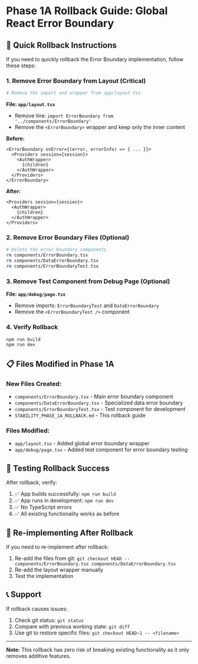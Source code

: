 # Phase 1A Rollback Guide: Global React Error Boundary

## 🔄 Quick Rollback Instructions

If you need to quickly rollback the Error Boundary implementation, follow these steps:

### 1. Remove Error Boundary from Layout (Critical)
```bash
# Remove the import and wrapper from app/layout.tsx
```

**File: `app/layout.tsx`**
- Remove line: `import ErrorBoundary from '../components/ErrorBoundary'`
- Remove the `<ErrorBoundary>` wrapper and keep only the inner content

**Before:**
```tsx
<ErrorBoundary onError={(error, errorInfo) => { ... }}>
  <Providers session={session}>
    <AuthWrapper>
      {children}
    </AuthWrapper>
  </Providers>
</ErrorBoundary>
```

**After:**
```tsx
<Providers session={session}>
  <AuthWrapper>
    {children}
  </AuthWrapper>
</Providers>
```

### 2. Remove Error Boundary Files (Optional)
```bash
# Delete the error boundary components
rm components/ErrorBoundary.tsx
rm components/DataErrorBoundary.tsx
rm components/ErrorBoundaryTest.tsx
```

### 3. Remove Test Component from Debug Page (Optional)
**File: `app/debug/page.tsx`**
- Remove imports: `ErrorBoundaryTest` and `DataErrorBoundary`
- Remove the `<ErrorBoundaryTest />` component

### 4. Verify Rollback
```bash
npm run build
npm run dev
```

## 📋 Files Modified in Phase 1A

### New Files Created:
- `components/ErrorBoundary.tsx` - Main error boundary component
- `components/DataErrorBoundary.tsx` - Specialized data error boundary
- `components/ErrorBoundaryTest.tsx` - Test component for development
- `STABILITY_PHASE_1A_ROLLBACK.md` - This rollback guide

### Files Modified:
- `app/layout.tsx` - Added global error boundary wrapper
- `app/debug/page.tsx` - Added test component for error boundary testing

## 🧪 Testing Rollback Success

After rollback, verify:
1. ✅ App builds successfully: `npm run build`
2. ✅ App runs in development: `npm run dev`
3. ✅ No TypeScript errors
4. ✅ All existing functionality works as before

## 🔄 Re-implementing After Rollback

If you need to re-implement after rollback:
1. Re-add the files from git: `git checkout HEAD -- components/ErrorBoundary.tsx components/DataErrorBoundary.tsx`
2. Re-add the layout wrapper manually
3. Test the implementation

## 📞 Support

If rollback causes issues:
1. Check git status: `git status`
2. Compare with previous working state: `git diff`
3. Use git to restore specific files: `git checkout HEAD~1 -- <filename>`

---

**Note:** This rollback has zero risk of breaking existing functionality as it only removes additive features. 